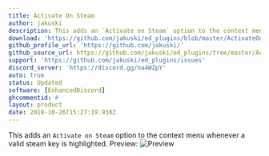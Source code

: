 ```yaml
---
title: Activate On Steam
author: jakuski
description: This adds an `Activate on Steam` option to the context menu whenever a valid steam key is highlighted.
download: 'https://github.com/jakuski/ed_plugins/blob/master/ActivateOnSteam/ActivateOnSteam.js'
github_profile_url: 'https://github.com/jakuski/'
github_source_url: https://github.com/jakuski/ed_plugins/tree/master/ActivateOnSteam
support: 'https://github.com/jakuski/ed_plugins/issues'
discord_server: 'https://discord.gg/na4WZpY'
auto: true
status: Updated
software: [EnhancedDiscord]
ghcommentid: #
layout: product
date: 2018-10-26T15:27:19.930Z
---
```

This adds an `Activate on Steam` option to the context menu whenever a valid steam key is highlighted.
Preview:
![Preview](https://vgy.me/NikZXm.png)
